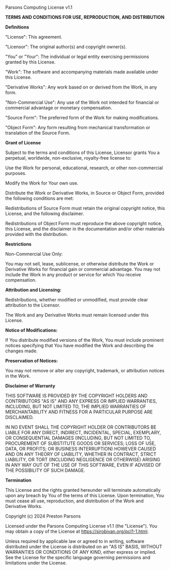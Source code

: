 Parsons Computing License v1.1

**TERMS AND CONDITIONS FOR USE, REPRODUCTION, AND DISTRIBUTION**

**Definitions**

"License": This agreement.

"Licensor": The original author(s) and copyright owner(s).

"You" or "Your": The individual or legal entity exercising permissions granted by this License.

"Work": The software and accompanying materials made available under this License.

"Derivative Works": Any work based on or derived from the Work, in any form.

"Non-Commercial Use": Any use of the Work not intended for financial or commercial advantage or monetary compensation.

"Source Form": The preferred form of the Work for making modifications.

"Object Form": Any form resulting from mechanical transformation or translation of the Source Form.

**Grant of License**

Subject to the terms and conditions of this License, Licensor grants You a perpetual, worldwide, non-exclusive, royalty-free license to:

  Use the Work for personal, educational, research, or other non-commercial purposes.

  Modify the Work for Your own use.

  Distribute the Work or Derivative Works, in Source or Object Form, provided the following conditions are met:

  Redistributions of Source Form must retain the original copyright notice, this License, and the following disclaimer.

  Redistributions of Object Form must reproduce the above copyright notice, this License, and the disclaimer in the documentation and/or other materials provided with the distribution.

**Restrictions**

Non-Commercial Use Only:

  You may not sell, lease, sublicense, or otherwise distribute the Work or Derivative Works for financial gain or commercial advantage. You may not include the Work in any product or service for which You receive compensation.

**Attribution and Licensing:**

Redistributions, whether modified or unmodified, must provide clear attribution to the Licensor.

The Work and any Derivative Works must remain licensed under this License.

**Notice of Modifications:**

If You distribute modified versions of the Work, You must include prominent notices specifying that You have modified the Work and describing the changes made.

**Preservation of Notices:**

You may not remove or alter any copyright, trademark, or attribution notices in the Work.

**Disclaimer of Warranty**

THIS SOFTWARE IS PROVIDED BY THE COPYRIGHT HOLDERS AND CONTRIBUTORS "AS IS" AND ANY EXPRESS OR IMPLIED WARRANTIES, INCLUDING, BUT NOT LIMITED TO, THE IMPLIED WARRANTIES OF MERCHANTABILITY AND FITNESS FOR A PARTICULAR PURPOSE ARE DISCLAIMED.

IN NO EVENT SHALL THE COPYRIGHT HOLDER OR CONTRIBUTORS BE LIABLE FOR ANY DIRECT, INDIRECT, INCIDENTAL, SPECIAL, EXEMPLARY, OR CONSEQUENTIAL DAMAGES (INCLUDING, BUT NOT LIMITED TO, PROCUREMENT OF SUBSTITUTE GOODS OR SERVICES; LOSS OF USE, DATA, OR PROFITS; OR BUSINESS INTERRUPTION) HOWEVER CAUSED AND ON ANY THEORY OF LIABILITY, WHETHER IN CONTRACT, STRICT LIABILITY, OR TORT (INCLUDING NEGLIGENCE OR OTHERWISE) ARISING IN ANY WAY OUT OF THE USE OF THIS SOFTWARE, EVEN IF ADVISED OF THE POSSIBILITY OF SUCH DAMAGE.

**Termination**

This License and the rights granted hereunder will terminate automatically upon any breach by You of the terms of this License. Upon termination, You must cease all use, reproduction, and distribution of the Work and Derivative Works.

Copyright (c) 2024 Preston Parsons

Licensed under the Parsons Computing License v1.1 (the "License"). You may obtain a copy of the License at https://sirobivan.org/pcl1-1.html.

Unless required by applicable law or agreed to in writing, software distributed under the License is distributed on an "AS IS" BASIS, WITHOUT WARRANTIES OR CONDITIONS OF ANY KIND, either express or implied. See the License for the specific language governing permissions and limitations under the License.

